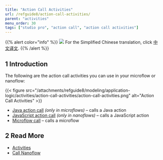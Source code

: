 ```yaml
---
title: "Action Call Activities"
url: /refguide8/action-call-activities/
parent: "activities"
menu_order: 30
tags: ["studio pro", "action call", "action call activities"]
---
```


{{% alert color="info" %}}
<img src="attachments/chinese-translation/china.png" style="display: inline-block; margin: 0" /> For the Simplified Chinese translation, click [中文译文](https://cdn.mendix.tencent-cloud.com/documentation/refguide8/action-call-activities.pdf).
{{% /alert %}}

## 1 Introduction

The following are the action call activities you can use in your microflow or nanoflow:

{{< figure src="/attachments/refguide8/modeling/application-logic/activities/action-call-activities/action-call-activities.png" alt="Action Call Activities" >}}

* [Java action call](/refguide8/java-action-call/) *(only in microflows)* – calls a Java action
* [JavaScript action call](/refguide8/javascript-action-call/) *(only in nanoflows)* – calls a JavaScript action
* [Microflow call](/refguide8/microflow-call/) – calls a microflow

## 2 Read More

* [Activities](/refguide8/activities/)
* [Call Nanoflow](/refguide8/nanoflow-call/)
